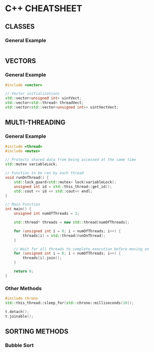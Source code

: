 # C++ CHEATSHEET

## CLASSES
### General Example
```cpp
```



## VECTORS
### General Example
```cpp
#include <vector>

// Vector initializations
std::vector<unsigned int> uintVect;
std::vector<std::thread> threadVect;
std::vector<std::vector<unsigned int>> uintVectVect;
```



## MULTI-THREADING
### General Example
```cpp
#include <thread>
#include <mutex>

// Protects shared data from being accessed at the same time
std::mutex variableLock;

// Function to be ran by each thread
void runOnThread() {
    std::lock_guard<std::mutex> lock(variableLock);
    unsigned int id = std::this_thread::get_id();
    std::cout << id << std::cout<< endl;
}

// Main Function
int main() {
    unsigned int numOfThreads = 3;

    std::thread* threads = new std::thread[numOfThreads];

    for (unsigned int i = 0; i < numOfThreads; i++) {
        threads[i] = std::thread(runOnThread);
    }

    // Wait for all threads to complete execution before moving on
    for (unsigned int i = 0; i < numOfThreads; i++) {
        threads[i].join();
    }

    return 0;
}
```

### Other Methods
```cpp
#include chrono
std::this_thread::sleep_for(std::chrono::milliseconds(10));

t.detach();
t.joinable();
```

## SORTING METHODS
### Bubble Sort
```cpp
```